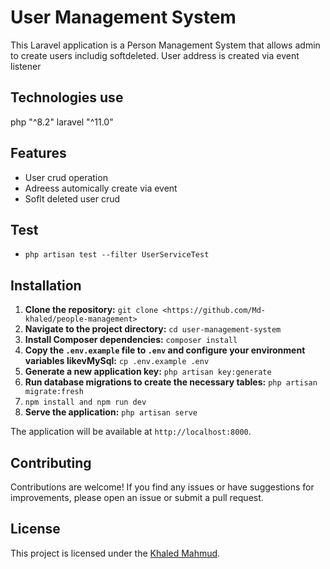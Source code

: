 # User Management System

This Laravel application is a Person Management System that allows admin to create users includig softdeleted. User address is created via event listener

## Technologies use

php "^8.2"
laravel "^11.0"

## Features

- User crud operation
- Adreess automically create via event
- Soflt deleted user crud

## Test
- `php artisan test --filter UserServiceTest`

## Installation

1. **Clone the repository:** `git clone <https://github.com/Md-khaled/people-management>`
2. **Navigate to the project directory:** `cd user-management-system`
3. **Install Composer dependencies:** `composer install`
4. **Copy the `.env.example` file to `.env` and configure your environment variables likevMySql:** `cp .env.example .env`
5. **Generate a new application key:** `php artisan key:generate`
6. **Run database migrations to create the necessary tables:** `php artisan migrate:fresh`
7. `npm install and npm run dev`
8. **Serve the application:** `php artisan serve`

The application will be available at `http://localhost:8000`.

## Contributing

Contributions are welcome! If you find any issues or have suggestions for improvements, please open an issue or submit a pull request.

## License

This project is licensed under the [Khaled Mahmud](https://github.com/Md-khaled).
